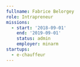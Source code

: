 ```yaml
---
fullname: Fabrice Belorgey
role: Intrapreneur
missions:
  - start: '2018-09-01'
    end: '2019-09-01'
    status: admin
    employer: minarm
startups:
  - e-chauffeur
---
```

